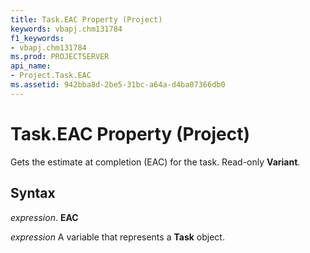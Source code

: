 ```yaml
---
title: Task.EAC Property (Project)
keywords: vbapj.chm131784
f1_keywords:
- vbapj.chm131784
ms.prod: PROJECTSERVER
api_name:
- Project.Task.EAC
ms.assetid: 942bba8d-2be5-31bc-a64a-d4ba07366db0
---
```



# Task.EAC Property (Project)

Gets the estimate at completion (EAC) for the task. Read-only  **Variant**.


## Syntax

 _expression_. **EAC**

 _expression_ A variable that represents a **Task** object.


